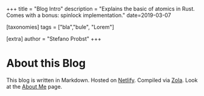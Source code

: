 +++
title = "Blog Intro"
description = "Explains the basic of atomics in Rust. Comes with a bonus: spinlock implementation."
date=2019-03-07

[taxonomies]
tags = ["bla","bule", "Lorem"]

[extra]
author = "Stefano Probst"
+++

# About this Blog

This blog is written in Markdown. Hosted on [Netlify](https://netlify.com/). Compiled via [Zola](https://getzola.org/). Look at the [About Me](./aboutme/_index.md) page.
